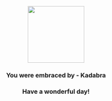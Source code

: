 <p align="center">
    <img src="https://raw.githubusercontent.com/PokeAPI/sprites/master/sprites/pokemon/64.png" width="150" height="150">
</p>
<h3 align="center">You were embraced by - <b>Kadabra</b></h3>
<h3 align="center">Have a wonderful day!</h3>
